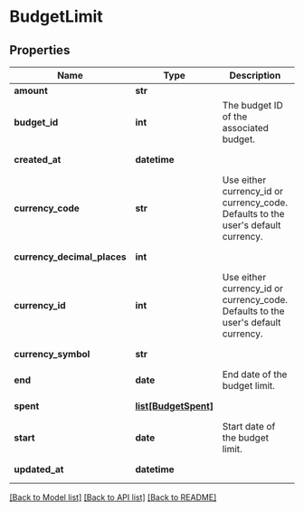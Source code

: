 # BudgetLimit

## Properties
Name | Type | Description | Notes
------------ | ------------- | ------------- | -------------
**amount** | **str** |  | 
**budget_id** | **int** | The budget ID of the associated budget. | 
**created_at** | **datetime** |  | [optional] [readonly] 
**currency_code** | **str** | Use either currency_id or currency_code. Defaults to the user&#39;s default currency. | [optional] 
**currency_decimal_places** | **int** |  | [optional] [readonly] 
**currency_id** | **int** | Use either currency_id or currency_code. Defaults to the user&#39;s default currency. | [optional] 
**currency_symbol** | **str** |  | [optional] [readonly] 
**end** | **date** | End date of the budget limit. | 
**spent** | [**list[BudgetSpent]**](BudgetSpent.md) |  | [optional] [readonly] 
**start** | **date** | Start date of the budget limit. | 
**updated_at** | **datetime** |  | [optional] [readonly] 

[[Back to Model list]](../README.md#documentation-for-models) [[Back to API list]](../README.md#documentation-for-api-endpoints) [[Back to README]](../README.md)


